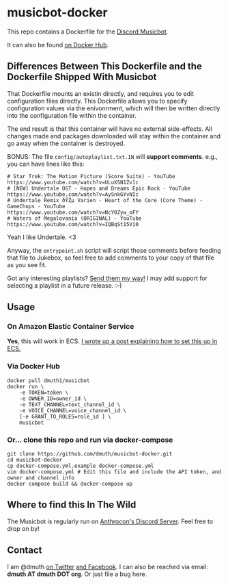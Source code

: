 
# musicbot-docker

This repo contains a Dockerfile for the <a href="https://github.com/Just-Some-Bots/MusicBot">Discord Musicbot</a>.

It can also be found <a href="https://hub.docker.com/r/dmuth1/musicbot/">on Docker Hub</a>.


## Differences Between This Dockerfile and the Dockerfile Shipped With Musicbot

That Dockerfile mounts an existin directly, and requires you to edit configuration files directly.
This Dockerfile allows you to specify configuration values via the enivonrment, which will then
be written directly into the configuration file within the container.

The end result is that this container will have no external side-effects.  All changes made and
packages downloaded will stay within the container and go away when the container is destroyed.

BONUS: The file `config/autoplaylist.txt.IN` will **support comments**.  e.g., you can have lines like this:

```
# Star Trek: The Motion Picture (Score Suite) - YouTube
https://www.youtube.com/watch?v=ULuXSN1Zv1c
# [NEW] Undertale OST - Hopes and Dreams Epic Rock - YouTube
https://www.youtube.com/watch?v=AySnkGYvNIc
# Undertale Remix ðŸŽµ Varien - Heart of the Core (Core Theme) - GameChops - YouTube
https://www.youtube.com/watch?v=NcY0Zyw_oFY
# Waters of Megalovania (ORIGINAL) - YouTube
https://www.youtube.com/watch?v=IQBqSt15Vi0
```

Yeah I like Undertale. <3

Anyway, the `entrypoint.sh` script will script those comments before feeding that file to 
Jukebox, so feel free to add comments to your copy of that file as you see fit.

Got any interesting playlists? <a href="https://github.com/dmuth/musicbot-docker/issues/new">Send them my way!</a>
I may add support for selecting a playlist in a future release. :-)


## Usage

### On Amazon Elastic Container Service

**Yes**, this will work in ECS. <a href="https://medium.com/@dmuth/dockerizing-discords-music-bot-in-amazon-ecs-3b7d0fe372a7">I wrote up a post explaining how to set this up in ECS.</a>



### Via Docker Hub

```
docker pull dmuth1/musicbot
docker run \
	-e TOKEN=token \
	-e OWNER_ID=owner_id \
	-e TEXT_CHANNEL=text_channel_id \
	-e VOICE_CHANNEL=voice_channel_id \
	[-e GRANT_TO_ROLES=role_id ] \
	musicbot
```


### Or... clone this repo and run via docker-compose

```
git clone https://github.com/dmuth/musicbot-docker.git
cd musicbot-docker
cp docker-compose.yml.example docker-compose.yml
vim docker-compose.yml # Edit this file and include the API token, and owner and channel info
docker compose build && docker-compose up
```


## Where to find this In The Wild

The Musicbot is regularly run on <a href="http://discord.gg/anthrocon">Anthrocon's Discord Server</a>.  Feel free to drop on by!


## Contact

I am @dmuth <a href="https://twitter.com/dmuth">on Twitter</a> <a href="https://facebook.com/dmuth">and Facebook</a>.
I can also be reached via email: **dmuth AT dmuth DOT org**.
Or just file a bug here. 


